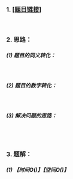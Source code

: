 ### 1. [[题目链接]]()
<br>

### 2. 思路：<br>
##### (1) 题目的同义转化：<br>
&nbsp;&nbsp;&nbsp;&nbsp;<br>
##### (2) 题目的数字转化：<br>
&nbsp;&nbsp;&nbsp;&nbsp;<br>
##### (3) 解决问题的思路：<br>
&nbsp;&nbsp;&nbsp;&nbsp;<br>
<br>

### 3. 题解：<br>
##### (1) 【时间O()】【空间O()】<br>
&nbsp;&nbsp;&nbsp;&nbsp;
